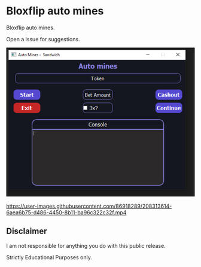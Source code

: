 # Bloxflip auto mines

Bloxflip auto mines.

Open a issue for suggestions.

![Screenshot](preview.png)

https://user-images.githubusercontent.com/86918289/208313614-6aea6b75-d486-4450-8b11-ba96c322c32f.mp4

## Disclaimer
I am not responsible for anything you do with this public release.

Strictly Educational Purposes only.
